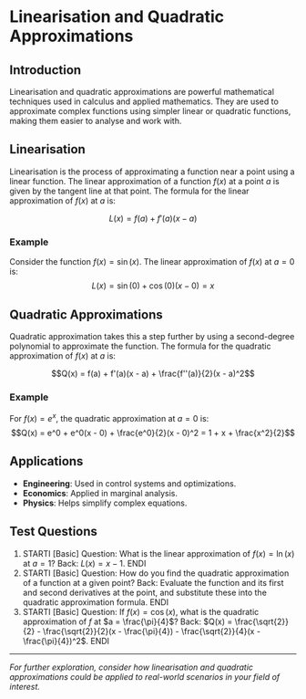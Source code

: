 # Linearisation and Quadratic Approximations

## Introduction

Linearisation and quadratic approximations are powerful mathematical techniques used in calculus and applied mathematics. They are used to approximate complex functions using simpler linear or quadratic functions, making them easier to analyse and work with.

## Linearisation

Linearisation is the process of approximating a function near a point using a linear function. The linear approximation of a function $f(x)$ at a point $a$ is given by the tangent line at that point. The formula for the linear approximation of $f(x)$ at $a$ is:

$$L(x) = f(a) + f'(a)(x - a)$$

### Example
Consider the function $f(x) = \sin(x)$. The linear approximation of $f(x)$ at $a = 0$ is:
$$L(x) = \sin(0) + \cos(0)(x - 0) = x$$

## Quadratic Approximations

Quadratic approximation takes this a step further by using a second-degree polynomial to approximate the function. The formula for the quadratic approximation of $f(x)$ at $a$ is:

$$Q(x) = f(a) + f'(a)(x - a) + \frac{f''(a)}{2}(x - a)^2$$

### Example
For $f(x) = e^x$, the quadratic approximation at $a = 0$ is:
$$Q(x) = e^0 + e^0(x - 0) + \frac{e^0}{2}(x - 0)^2 = 1 + x + \frac{x^2}{2}$$

## Applications

- **Engineering**: Used in control systems and optimizations.
- **Economics**: Applied in marginal analysis.
- **Physics**: Helps simplify complex equations.

## Test Questions

1. STARTI [Basic] Question: What is the linear approximation of $f(x) = \ln(x)$ at $a = 1$? Back: $L(x) = x - 1$. ENDI
2. STARTI [Basic] Question: How do you find the quadratic approximation of a function at a given point? Back: Evaluate the function and its first and second derivatives at the point, and substitute these into the quadratic approximation formula. ENDI
3. STARTI [Basic] Question: If $f(x) = \cos(x)$, what is the quadratic approximation of $f$ at $a = \frac{\pi}{4}$? Back: $Q(x) = \frac{\sqrt{2}}{2} - \frac{\sqrt{2}}{2}(x - \frac{\pi}{4}) - \frac{\sqrt{2}}{4}(x - \frac{\pi}{4})^2$. ENDI

---

*For further exploration, consider how linearisation and quadratic approximations could be applied to real-world scenarios in your field of interest.*
